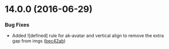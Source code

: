 <a name="14.0.0"></a>
# 14.0.0 (2016-06-29)


### Bug Fixes

* Added ![defined] rule for ak-avatar and vertical align to remove the extra gap from imgs ([bec42ab](https://aui-team-bot/https://bitbucket.org/atlassian/atlaskit-spike/commits/bec42ab))




